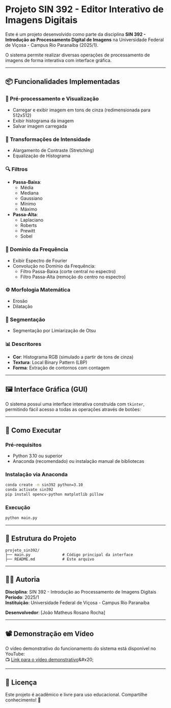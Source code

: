 # Projeto SIN 392 - Editor Interativo de Imagens Digitais

Este é um projeto desenvolvido como parte da disciplina **SIN 392 - Introdução ao Processamento Digital de Imagens** na Universidade Federal de Viçosa - Campus Rio Paranaíba (2025/1).

O sistema permite realizar diversas operações de processamento de imagens de forma interativa com interface gráfica.

---

## 📦 Funcionalidades Implementadas

### 🎨 Pré-processamento e Visualização

- Carregar e exibir imagem em tons de cinza (redimensionada para 512x512)
- Exibir histograma da imagem
- Salvar imagem carregada

### 🔧 Transformações de Intensidade

- Alargamento de Contraste (Stretching)
- Equalização de Histograma

### 🔍 Filtros

- **Passa-Baixa**:
  - Média
  - Mediana
  - Gaussiano
  - Mínimo
  - Máximo
- **Passa-Alta**:
  - Laplaciano
  - Roberts
  - Prewitt
  - Sobel

### 📡 Domínio da Frequência

- Exibir Espectro de Fourier
- Convolução no Domínio da Frequência:
  - Filtro Passa-Baixa (corte central no espectro)
  - Filtro Passa-Alta (remoção do centro no espectro)

### ⚙️ Morfologia Matemática

- Erosão
- Dilatação

### 🧠 Segmentação

- Segmentação por Limiarização de Otsu

### 📊 Descritores

- **Cor**: Histograma RGB (simulado a partir de tons de cinza)
- **Textura**: Local Binary Pattern (LBP)
- **Forma**: Extração de contornos com contagem

---

## 🖼️ Interface Gráfica (GUI)

O sistema possui uma interface interativa construída com `tkinter`, permitindo fácil acesso a todas as operações através de botões:

&#x20;

---

## 🚀 Como Executar

### Pré-requisitos

- Python 3.10 ou superior
- Anaconda (recomendado) ou instalação manual de bibliotecas

### Instalação via Anaconda

```bash
conda create -n sin392 python=3.10
conda activate sin392
pip install opencv-python matplotlib pillow
```

### Execução

```bash
python main.py
```

---

## 📁 Estrutura do Projeto

```
projeto_sin392/
├── main.py              # Código principal da interface
├── README.md            # Este arquivo
```

---

## 👨‍🏫 Autoria

**Disciplina**: SIN 392 - Introdução ao Processamento de Imagens Digitais\
**Período**: 2025/1\
**Instituição**: Universidade Federal de Viçosa - Campus Rio Paranaíba

**Desenvolvedor**: [João Matheus Rosano Rocha]

---

## 📽️ Demonstração em Vídeo

O vídeo demonstrativo do funcionamento do sistema está disponível no YouTube:\
📺 [Link para o vídeo demonstrativo]([https://youtube.com](https://youtu.be/vKDRuScvzvY))&#x20;

---

## 📄 Licença

Este projeto é acadêmico e livre para uso educacional. Compartilhe conhecimento! 🤝

